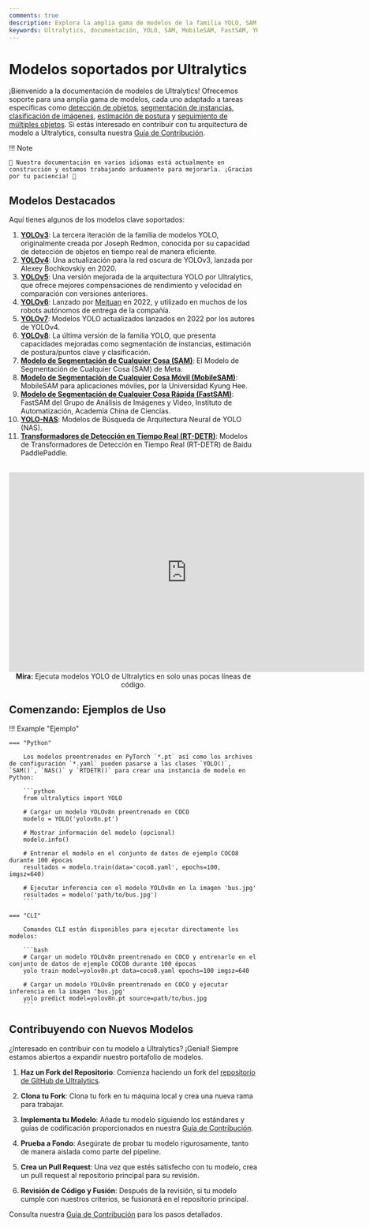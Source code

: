 ```yaml
---
comments: true
description: Explora la amplia gama de modelos de la familia YOLO, SAM, MobileSAM, FastSAM, YOLO-NAS y RT-DETR compatibles con Ultralytics. Comienza con ejemplos de uso tanto para CLI como para Python.
keywords: Ultralytics, documentación, YOLO, SAM, MobileSAM, FastSAM, YOLO-NAS, RT-DETR, modelos, arquitecturas, Python, CLI
---
```


# Modelos soportados por Ultralytics

¡Bienvenido a la documentación de modelos de Ultralytics! Ofrecemos soporte para una amplia gama de modelos, cada uno adaptado a tareas específicas como [detección de objetos](../tasks/detect.md), [segmentación de instancias](../tasks/segment.md), [clasificación de imágenes](../tasks/classify.md), [estimación de postura](../tasks/pose.md) y [seguimiento de múltiples objetos](../modes/track.md). Si estás interesado en contribuir con tu arquitectura de modelo a Ultralytics, consulta nuestra [Guía de Contribución](../../help/contributing.md).

!!! Note

    🚧 Nuestra documentación en varios idiomas está actualmente en construcción y estamos trabajando arduamente para mejorarla. ¡Gracias por tu paciencia! 🙏

## Modelos Destacados

Aquí tienes algunos de los modelos clave soportados:

1. **[YOLOv3](../../models/yolov3.md)**: La tercera iteración de la familia de modelos YOLO, originalmente creada por Joseph Redmon, conocida por su capacidad de detección de objetos en tiempo real de manera eficiente.
2. **[YOLOv4](../../models/yolov4.md)**: Una actualización para la red oscura de YOLOv3, lanzada por Alexey Bochkovskiy en 2020.
3. **[YOLOv5](../../models/yolov5.md)**: Una versión mejorada de la arquitectura YOLO por Ultralytics, que ofrece mejores compensaciones de rendimiento y velocidad en comparación con versiones anteriores.
4. **[YOLOv6](../../models/yolov6.md)**: Lanzado por [Meituan](https://about.meituan.com/) en 2022, y utilizado en muchos de los robots autónomos de entrega de la compañía.
5. **[YOLOv7](../../models/yolov7.md)**: Modelos YOLO actualizados lanzados en 2022 por los autores de YOLOv4.
6. **[YOLOv8](../../models/yolov8.md)**: La última versión de la familia YOLO, que presenta capacidades mejoradas como segmentación de instancias, estimación de postura/puntos clave y clasificación.
7. **[Modelo de Segmentación de Cualquier Cosa (SAM)](../../models/sam.md)**: El Modelo de Segmentación de Cualquier Cosa (SAM) de Meta.
8. **[Modelo de Segmentación de Cualquier Cosa Móvil (MobileSAM)](../../models/mobile-sam.md)**: MobileSAM para aplicaciones móviles, por la Universidad Kyung Hee.
9. **[Modelo de Segmentación de Cualquier Cosa Rápida (FastSAM)](../../models/fast-sam.md)**: FastSAM del Grupo de Análisis de Imágenes y Video, Instituto de Automatización, Academia China de Ciencias.
10. **[YOLO-NAS](../../models/yolo-nas.md)**: Modelos de Búsqueda de Arquitectura Neural de YOLO (NAS).
11. **[Transformadores de Detección en Tiempo Real (RT-DETR)](../../models/rtdetr.md)**: Modelos de Transformadores de Detección en Tiempo Real (RT-DETR) de Baidu PaddlePaddle.

<p align="center">
  <br>
  <iframe width="720" height="405" src="https://www.youtube.com/embed/MWq1UxqTClU?si=nHAW-lYDzrz68jR0"
    title="Reproductor de video de YouTube" frameborder="0"
    allow="accelerometer; autoplay; clipboard-write; encrypted-media; gyroscope; picture-in-picture; web-share"
    allowfullscreen>
  </iframe>
  <br>
  <strong>Mira:</strong> Ejecuta modelos YOLO de Ultralytics en solo unas pocas líneas de código.
</p>

## Comenzando: Ejemplos de Uso

!!! Example "Ejemplo"

    === "Python"

        Los modelos preentrenados en PyTorch `*.pt` así como los archivos de configuración `*.yaml` pueden pasarse a las clases `YOLO()`, `SAM()`, `NAS()` y `RTDETR()` para crear una instancia de modelo en Python:

        ```python
        from ultralytics import YOLO

        # Cargar un modelo YOLOv8n preentrenado en COCO
        modelo = YOLO('yolov8n.pt')

        # Mostrar información del modelo (opcional)
        modelo.info()

        # Entrenar el modelo en el conjunto de datos de ejemplo COCO8 durante 100 épocas
        resultados = modelo.train(data='coco8.yaml', epochs=100, imgsz=640)

        # Ejecutar inferencia con el modelo YOLOv8n en la imagen 'bus.jpg'
        resultados = modelo('path/to/bus.jpg')
        ```

    === "CLI"

        Comandos CLI están disponibles para ejecutar directamente los modelos:

        ```bash
        # Cargar un modelo YOLOv8n preentrenado en COCO y entrenarlo en el conjunto de datos de ejemplo COCO8 durante 100 épocas
        yolo train model=yolov8n.pt data=coco8.yaml epochs=100 imgsz=640

        # Cargar un modelo YOLOv8n preentrenado en COCO y ejecutar inferencia en la imagen 'bus.jpg'
        yolo predict model=yolov8n.pt source=path/to/bus.jpg
        ```

## Contribuyendo con Nuevos Modelos

¿Interesado en contribuir con tu modelo a Ultralytics? ¡Genial! Siempre estamos abiertos a expandir nuestro portafolio de modelos.

1. **Haz un Fork del Repositorio**: Comienza haciendo un fork del [repositorio de GitHub de Ultralytics](https://github.com/ultralytics/ultralytics).

2. **Clona tu Fork**: Clona tu fork en tu máquina local y crea una nueva rama para trabajar.

3. **Implementa tu Modelo**: Añade tu modelo siguiendo los estándares y guías de codificación proporcionados en nuestra [Guía de Contribución](../../help/contributing.md).

4. **Prueba a Fondo**: Asegúrate de probar tu modelo rigurosamente, tanto de manera aislada como parte del pipeline.

5. **Crea un Pull Request**: Una vez que estés satisfecho con tu modelo, crea un pull request al repositorio principal para su revisión.

6. **Revisión de Código y Fusión**: Después de la revisión, si tu modelo cumple con nuestros criterios, se fusionará en el repositorio principal.

Consulta nuestra [Guía de Contribución](../../help/contributing.md) para los pasos detallados.
